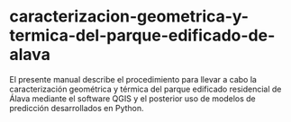 # caracterizacion-geometrica-y-termica-del-parque-edificado-de-alava
El presente manual describe el procedimiento para llevar a cabo la caracterización geométrica y térmica del parque edificado residencial de Álava mediante el software QGIS y el posterior uso de modelos de predicción desarrollados en Python.
